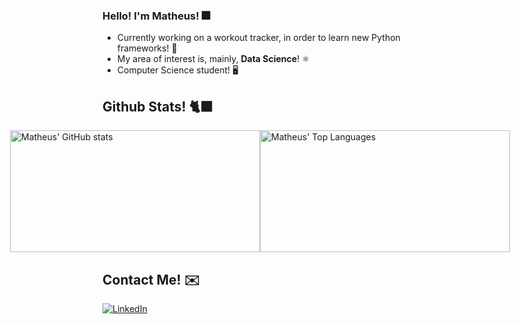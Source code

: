 ### Hello! I'm Matheus! 🎆


- Currently working on a workout tracker, in order to learn new Python frameworks! 🐍
- My area of interest is, mainly, **Data Science**! ⚛️
- Computer Science student! 🖥️


## Github Stats! 🐈‍⬛
<a href="https://github.com/PurpleLobster31" style="display: flex; justify-content: center;">
  <img src="https://github-readme-stats.vercel.app/api?username=PurpleLobster31&show_icons=true&theme=dracula" alt="Matheus' GitHub stats" width="400px" height="195px">
  <img src="https://github-readme-stats.vercel.app/api/top-langs/?username=PurpleLobster31&layout=compact&theme=dracula" alt="Matheus' Top Languages" width="400px" height="195px"> 
</a>

## Contact Me! ✉️
[![LinkedIn](https://img.shields.io/badge/LinkedIn-0077B5?style=for-the-badge&logo=linkedin&logoColor=white)](https://www.linkedin.com/in/matheus-mendonça-lopes-ba3948187/)

<!--
**PurpleLobster31/PurpleLobster31** is a ✨ _special_ ✨ repository because its `README.md` (this file) appears on your GitHub profile.

Here are some ideas to get you started:

- 🔭 I’m currently working on ...
- 🌱 I’m currently learning ...
- 👯 I’m looking to collaborate on ...
- 🤔 I’m looking for help with ...
- 💬 Ask me about ...
- 📫 How to reach me: ...
- 😄 Pronouns: ...
- ⚡ Fun fact: ...
-->
